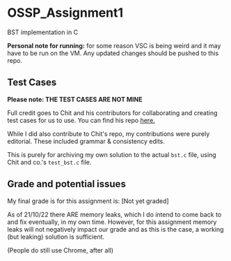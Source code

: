 # OSSP_Assignment1
BST implementation in C

**Personal note for running:** for some reason VSC is being weird and it may have to be run on the VM. Any updated changes should be pushed to this repo.
## Test Cases
**Please note: THE TEST CASES ARE NOT MINE**

Full credit goes to Chit and his contributors for collaborating and creating test cases for us to use. You can find his repo [here.](https://github.com/chit-uob/os_assignment_collab_test_cases)

While I did also contribute to Chit's repo, my contributions were purely editorial. These included grammar & consistency edits.

This is purely for archiving my own solution to the actual `bst.c` file, using Chit and co.'s `test_bst.c` file.

## Grade and potential issues
My final grade is for this assignment is: [Not yet graded]

As of 21/10/22 there ARE memory leaks, which I do intend to come back to and fix eventually, in my own time. However, for this assignment memory leaks will not negatively impact our grade and as this is the case, a working (but leaking) solution is sufficient.

(People do still use Chrome, after all)

